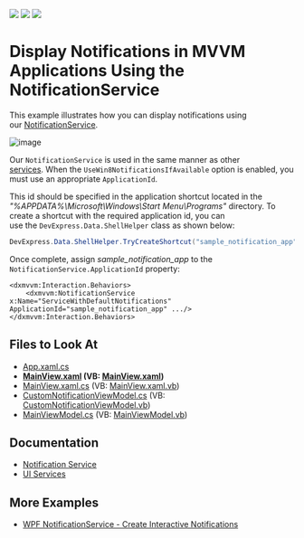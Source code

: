 <!-- default badges list -->
![](https://img.shields.io/endpoint?url=https://codecentral.devexpress.com/api/v1/VersionRange/128642452/22.2.2%2B)
[![](https://img.shields.io/badge/Open_in_DevExpress_Support_Center-FF7200?style=flat-square&logo=DevExpress&logoColor=white)](https://supportcenter.devexpress.com/ticket/details/T156651)
[![](https://img.shields.io/badge/📖_How_to_use_DevExpress_Examples-e9f6fc?style=flat-square)](https://docs.devexpress.com/GeneralInformation/403183)
<!-- default badges end -->
# Display Notifications in MVVM Applications Using the NotificationService

This example illustrates how you can display notifications using our [NotificationService](https://docs.devexpress.com/WPF/18138/mvvm-framework/services/predefined-set/notificationservice).

![image](https://user-images.githubusercontent.com/12169834/183671856-7988b381-fcc4-4935-aa32-2bd5139bd2e5.png)

Our `NotificationService` is used in the same manner as other [services](https://docs.devexpress.com/WPF/17414/mvvm-framework/services). When the `UseWin8NotificationsIfAvailable` option is enabled, you must use an appropriate `ApplicationId`. 

This id should be specified in the application shortcut located in the *"%APPDATA%\Microsoft\Windows\Start Menu\Programs"* directory. To create a shortcut with the required application id, you can use the `DevExpress.Data.ShellHelper` class as shown below:


```cs
DevExpress.Data.ShellHelper.TryCreateShortcut("sample_notification_app", "DXSampleNotificationSevice");
```

Once complete, assign *sample_notification_app* to the `NotificationService.ApplicationId` property:

```xaml
<dxmvvm:Interaction.Behaviors>
    <dxmvvm:NotificationService x:Name="ServiceWithDefaultNotifications" ApplicationId="sample_notification_app" .../>
</dxmvvm:Interaction.Behaviors>
```

<!-- default file list -->
## Files to Look At

* [App.xaml.cs](./CS/DXSampleNotificationSevice/App.xaml.cs)
* **[MainView.xaml](./CS/DXSampleNotificationSevice/View/MainView.xaml) (VB: [MainView.xaml](./VB/DXSampleNotificationSevice/View/MainView.xaml))**
* [MainView.xaml.cs](./CS/DXSampleNotificationSevice/View/MainView.xaml.cs) (VB: [MainView.xaml.vb](./VB/DXSampleNotificationSevice/View/MainView.xaml.vb))
* [CustomNotificationViewModel.cs](./CS/DXSampleNotificationSevice/ViewModel/CustomNotificationViewModel.cs) (VB: [CustomNotificationViewModel.vb](./VB/DXSampleNotificationSevice/ViewModel/CustomNotificationViewModel.vb))
* [MainViewModel.cs](./CS/DXSampleNotificationSevice/ViewModel/MainViewModel.cs) (VB: [MainViewModel.vb](./VB/DXSampleNotificationSevice/ViewModel/MainViewModel.vb))
<!-- default file list end -->

## Documentation

* [Notification Service](https://docs.devexpress.com/WPF/18138/mvvm-framework/services/predefined-set/notificationservice)
* [UI Services](https://docs.devexpress.com/WPF/17414/mvvm-framework/services)

## More Examples

* [WPF NotificationService - Create Interactive Notifications](https://github.com/DevExpress-Examples/wpf-notificationservice-create-interactive-notifications)
